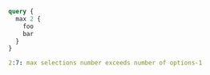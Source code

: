 ```graphql
query {
  max 2 {
    foo
    bar
  }
}
```

```yaml
2:7: max selections number exceeds number of options-1
```